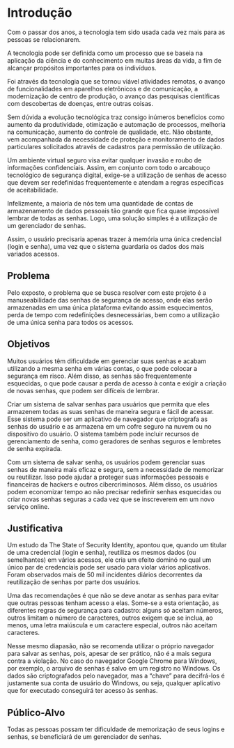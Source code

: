 # Introdução

Com o passar dos anos, a tecnologia tem sido usada cada vez mais para as pessoas se relacionarem.
 
A tecnologia pode ser definida como um processo que se baseia na aplicação da ciência e do conhecimento em muitas áreas da vida, a fim de alcançar propósitos importantes para os indivíduos.
 
Foi através da tecnologia que se tornou viável atividades remotas, o avanço de funcionalidades em aparelhos eletrônicos e de comunicação, a modernização de centro de produção, o avanço das pesquisas científicas com descobertas de doenças, entre outras coisas.
 
Sem dúvida a evolução tecnológica traz consigo inúmeros benefícios como aumento da produtividade, otimização e automação de processos, melhoria na comunicação, aumento do controle de qualidade, etc. Não obstante, vem acompanhada da necessidade de proteção e monitoramento de dados particulares solicitados através de cadastros para permissão de utilização.
 
Um ambiente virtual seguro visa evitar qualquer invasão e roubo de informações confidenciais. Assim, em conjunto com todo o arcabouço tecnológico de segurança digital, exige-se a utilização de senhas de acesso que devem ser redefinidas frequentemente e atendam a regras específicas de aceitabilidade.
 

Infelizmente, a maioria de nós tem uma quantidade de contas de armazenamento de dados pessoais tão grande que fica quase impossível lembrar de todas as senhas. Logo, uma solução simples é a utilização de um gerenciador de senhas. 
  
Assim, o usuário precisaria apenas trazer à memória uma única credencial (login e senha), uma vez que o sistema guardaria os dados dos mais variados acessos.

## Problema

Pelo exposto, o problema que se busca resolver com este projeto é a manuseabilidade das senhas de segurança de acesso, onde elas serão armazenadas em uma única plataforma evitando assim esquecimentos, perda de tempo com redefinições desnecessárias, bem como a utilização de uma única senha para todos os acessos.

## Objetivos

Muitos usuários têm dificuldade em gerenciar suas senhas e acabam utilizando a mesma senha em várias contas, o que pode colocar a segurança em risco. Além disso, as senhas são frequentemente esquecidas, o que pode causar a perda de acesso à conta e exigir a criação de novas senhas, que podem ser difíceis de lembrar.

Criar um sistema de salvar senhas para usuários que permita que eles armazenem todas as suas senhas de maneira segura e fácil de acessar. Esse sistema pode ser um aplicativo de navegador que criptografa as senhas do usuário e as armazena em um cofre seguro na nuvem ou no dispositivo do usuário. O sistema também pode incluir recursos de gerenciamento de senha, como geradores de senhas seguros e lembretes de senha expirada.
 
Com um sistema de salvar senha, os usuários podem gerenciar suas senhas de maneira mais eficaz e segura, sem a necessidade de memorizar ou reutilizar. Isso pode ajudar a proteger suas informações pessoais e financeiras de hackers e outros cibercriminosos. Além disso, os usuários podem economizar tempo ao não precisar redefinir senhas esquecidas ou criar novas senhas seguras a cada vez que se inscreverem em um novo serviço online.


## Justificativa

Um estudo da The State of Security Identity, apontou que, quando um titular de uma credencial (login e senha), reutiliza os mesmos dados (ou semelhantes) em vários acessos, ele cria um efeito dominó no qual um único par de credenciais pode ser usado para violar vários aplicativos. Foram observados mais de 50 mil incidentes diários decorrentes da reutilização de senhas por parte dos usuários.
 
Uma das recomendações é que não se deve anotar as senhas para evitar que outras pessoas tenham acesso a elas. Some-se a esta orientação, as diferentes regras de segurança para cadastro: alguns só aceitam números, outros limitam o número de caracteres, outros exigem que se inclua, ao menos, uma letra maiúscula e um caractere especial, outros não aceitam caracteres.
 
Nesse mesmo diapasão, não se recomenda utilizar o próprio navegador para salvar as senhas, pois, apesar de ser prático, não é a mais segura contra a violação. No caso do navegador Google Chrome para Windows, por exemplo, o arquivo de senhas é salvo em um registro no Windows. Os dados são criptografados pelo navegador, mas a “chave” para decifrá-los é justamente sua conta de usuário do Windows, ou seja, qualquer aplicativo que for executado conseguirá ter acesso às senhas.

## Público-Alvo

Todas as pessoas possam ter dificuldade de memorização de seus logins e senhas, se beneficiará de um gerenciador de senhas.
